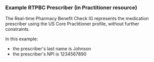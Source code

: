 <h3 id="example-rtpbc-prescriber-in-practitioner-resource-">Example RTPBC Prescriber (in Practitioner resource)</h3>
<p>The Real-time Pharmacy Benefit Check IG represents the medication prescriber using the US Core Practitioner profile, without further constraints. </p>
<p>In this example:</p>
<ul>
<li>the prescriber&#39;s last name is Johnson</li>
<li>the prescriber&#39;s NPI is 1234567890</li>
</ul>
<br/>
<!--
<div><img src="rtpbc-practitioner-03.png" alt="practitioner"></div>

<br>
-->
<p><br/></p>